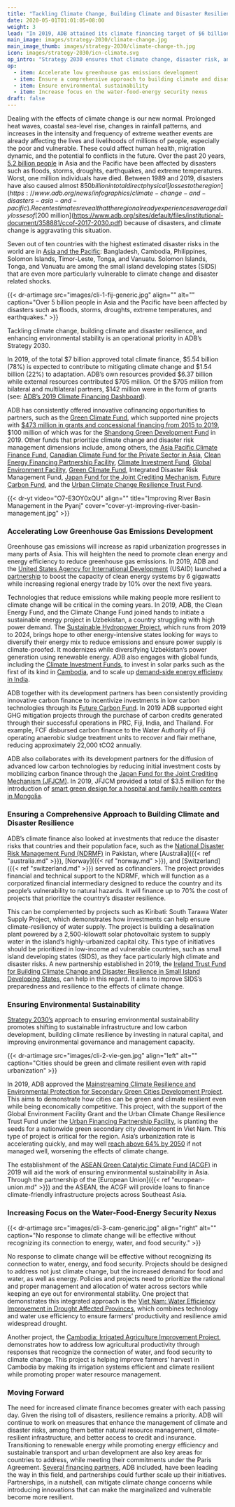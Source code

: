 ```yaml
---
title: "Tackling Climate Change, Building Climate and Disaster Resilience, and Enhancing Environmental Sustainability"
date: 2020-05-01T01:01:05+08:00
weight: 3
lead: "In 2019, ADB attained its climate financing target of $6 billion a year ahead of schedule. About $700 million financing was mobilized from partners, enabling ADB to approve a record $7 billion in climate financing in 2019. The financing partnerships prioritized climate mitigation actions, and climate and disaster resilience interventions, such as improving natural resource management, climate-resilient infrastructure, and improving access to credit and insurance, while helping countries  transition to renewable and clean energy sources."
main_image: images/strategy-2030/climate-change.jpg
main_image_thumb: images/strategy-2030/climate-change-th.jpg
icon: images/strategy-2030/icn-climate.svg
op_intro: "Strategy 2030 ensures that climate change, disaster risk, and environmental considerations are fully mainstreamed in its operational strategies, country programming, and project design and implementation. It aims to"
op: 
  - item: Accelerate low greenhouse gas emissions development
  - item: Ensure a comprehensive approach to building climate and disaster resilience
  - item: Ensure environmental sustainability
  - item: Increase focus on the water-food-energy security nexus
draft: false
---
```


Dealing with the effects of climate change is our new normal. Prolonged heat waves, coastal sea-level rise, changes in rainfall patterns, and increases in the intensity and frequency of extreme weather events are already affecting the lives and livelihoods of millions of people, especially the poor and vulnerable. These could affect human health, migration dynamic, and the potential fo conflicts in the future. Over the past 20 years, [5.2 billion people](https://www.adb.org/news/infographics/climate-change-and-disasters-asia-and-pacific) in Asia and the Pacific have been affected by disasters such as floods, storms, droughts, earthquakes, and extreme temperatures. Worst, one million individuals have died. Between 1989 and 2019, disasters have also caused almost $850 billion in total direct physical [losses to the region](https://www.adb.org/news/infographics/climate-change-and-disasters-asia-and-pacific). Recent estimates reveal that the region already experiences average daily losses of [$200  million](https://www.adb.org/sites/default/files/institutional-document/358881/ccof-2017-2030.pdf) because of disasters, and climate change is aggravating this situation.  

Seven out of ten countries with the highest estimated disaster risks in the world are in [Asia and the Pacific](https://www.adb.org/news/infographics/climate-change-and-disasters-asia-and-pacific): Bangladesh, Cambodia, Philippines, Solomon Islands, Timor-Leste, Tonga, and Vanuatu. Solomon Islands, Tonga, and Vanuatu are among the small island developing states (SIDS) that are even more particularly vulnerable to climate change and disaster related shocks.

{{< dr-artimage src="images/cli-1-fij-generic.jpg" align="" alt="" caption="Over 5 billion people in Asia and the Pacific have been affected by disasters such as floods, storms, droughts, extreme temperatures, and earthquakes." >}}

Tackling climate change, building climate and disaster resilience, and enhancing environmental stability is an operational priority in ADB’s Strategy 2030.

In 2019, of the total $7 billion approved total climate finance, $5.54 billion (78%) is expected to contribute to mitigating climate change and $1.54 billion (22%) to adaptation. ADB’s own resources provided $6.37 billion while external resources contributed $705 million.  Of the $705 million from bilateral and multilateral partners, $142 million were in the form of grants (see: [ADB’s 2019 Climate Financing Dashboard](https://data.adb.org/dashboard/climate-change-financing-adb)).

ADB has consistently offered innovative cofinancing opportunities to partners, such as the [Green Climate Fund](./modalities/global-funds/#gcf), which supported nine projects with  [$473 million in grants and concessional financing from 2015 to 2019](https://www.adb.org/news/op-ed/banking-action-how-adb-achieved-2020-climate-finance-milestone-one-year-ahead-time), $100 million of which was for the [Shandong Green Development Fund](https://www.adb.org/projects/51194-001/main#project-pds) in 2019. Other funds that prioritize climate change and disaster risk management dimensions include, among others, the [Asia Pacific Climate Finance Fund](./modalities/trust-funds/multi-partner-trust-funds/#apcff), [Canadian Climate Fund for the Private Sector in Asia](https://www.adb.org/site/funds/funds/canadian-climate-fund-for-the-private-sector-in-asia), [Clean Energy Financing Partnership Facility](./modalities/financing-partnership-facilities/clean-energy-financing-partnership-facility/), [Climate Investment Fund](./modalities/global-funds/#cif), [Global Environment Facility](https://www.thegef.org/), [Green Climate Fund](./modalities/global-funds/#gcf), Integrated Disaster Risk Management Fund, [Japan Fund for the Joint Crediting Mechanism](./modalities/trust-funds/single-partner-trust-funds/#jfjcm), [Future Carbon Fund](./modalities/trust-funds/multi-partner-trust-funds/#fcf), and the [Urban Climate Change Resilience Trust Fund](https://www.adb.org/site/funds/funds/urban-climate-change-resilience-trust-fund).

{{< dr-yt video="O7-E3OY0xQU" align="" title="Improving River Basin Management in the Pyanj" cover="cover-yt-improving-river-basin-management.jpg" >}}

### Accelerating Low Greenhouse Gas Emissions Development

Greenhouse gas emissions will increase as rapid urbanization progresses in many parts of Asia. This will heighten the need to promote clean energy and energy efficiency to reduce greenhouse gas emissions. In 2019, ADB and the [United States Agency for International Development](./partners/bilateral/usa/) (USAID) launched a [partnership](https://www.adb.org/news/usaid-adb-partner-expand-asia-and-pacifics-sustainable-energy-market) to boost the capacity of clean energy systems by 6 gigawatts while increasing regional energy trade by 10% over the next five years.  

Technologies that reduce emissions while making people more resilient to climate change will be critical in the coming years. In 2019, ADB, the Clean Energy Fund, and the Climate Change Fund joined hands to initiate a sustainable energy project in Uzbekistan, a country struggling with high power demand. The [Sustainable Hydropower Project](https://www.adb.org/projects/50130-002/main#project-pds), which runs from 2019 to 2024, brings hope to other energy-intensive states looking for ways to diversify their energy mix to reduce emissions and ensure power supply is climate-proofed. It modernizes while diversifying Uzbekistan’s power generation using renewable energy. ADB also engages with global funds, including the [Climate Investment Funds](./modalities/global-funds/#cif), to invest in solar parks such as the first of its kind in [Cambodia](https://www.adb.org/projects/51182-001/main#project-pds), and to scale up [demand-side energy efficieny in India](https://www.adb.org/projects/52196-001/main#project-pds).

ADB together with its development partners has been consistently providing innovative carbon finance to incentivize investments in low carbon technologies through its [Future Carbon Fund](./modalities/trust-funds/multi-partner-trust-funds/#fcf). In 2019 ADB supported eight GHG mitigation projects through the purchase of carbon credits generated through their successful operations in PRC, Fiji, India, and Thailand. For example, FCF disbursed carbon finance to the Water Authority of Fiji operating anaerobic sludge treatment units to recover and flair methane, reducing approximately 22,000 tCO2 annually.

ADB also collaborates with its development partners for the diffusion of advanced low carbon technologies by reducing initial investment costs by mobilizing carbon finance through the [Japan Fund for the Joint Crediting Mechanism (JFJCM)](./modalities/trust-funds/single-partner-trust-funds/#jfjcm). In 2019, JFJCM provided a total of $3.5 million for the introduction of [smart green design for a hospital and family health centers in Mongolia](https://www.adb.org/projects/49173-003/main#project-pds).

### Ensuring a Comprehensive Approach to Building Climate and Disaster Resilience

ADB’s climate finance also looked at investments that reduce the disaster risks that countries and their  population face, such as the [National Disaster Risk Management Fund (NDRMF)](https://www.adb.org/projects/50316-002/main#project-pds) in Pakistan, where [Australia]({{< ref "australia.md" >}}), [Norway]({{< ref "norway.md" >}}), and [Switzerland]({{< ref "switzerland.md" >}}) served as cofinanciers. The project provides financial and technical support to the NDRMF, which will function as a corporatized financial intermediary designed to reduce the country and its people’s vulnerability to natural hazards. It will finance up to 70% the cost of projects that prioritize the country’s disaster resilience.

This can be complemented by projects such as Kiribati: South Tarawa Water Supply Project, which demonstrates how investments can help ensure climate-resiliency of water supply. The project is building a desalination plant powered by a 2,500-kilowatt solar photovoltaic system to supply water in the island’s highly-urbanized capital city.  This type of initiatives should be prioritized in low-income ad vulnerable countries, such as small island developing states (SIDS), as they face particularly high climate and disaster risks. A new partnership established in 2019, the [Ireland Trust Fund for Building Climate Change and Disaster Resilience in Small Island Developing States](https://www.adb.org/news/adb-ireland-establish-fund-boost-climate-disaster-resilience-pacific), can help in this regard. It aims to improve SIDS’s preparedness and resilience to the effects of climate change.

### Ensuring Environmental Sustainability

[Strategy 2030’s](https://www.adb.org/sites/default/files/institutional-document/495961/strategy-2030-op3-climate-change-resilience-sustainability.pdf) approach to ensuring environmental sustainability promotes shifting to sustainable infrastructure and low carbon development, building climate resilience by investing in natural capital, and improving environmental governance and management capacity.

{{< dr-artimage src="images/cli-2-vie-gen.jpg" align="left" alt="" caption="Cities should be green and climate resilient even with rapid urbanization" >}}

In 2019, ADB approved the [Mainstreaming Climate Resilience and Environmental Protection for Secondary Green Cities Development Project](https://www.adb.org/projects/47274-003/main#project-pds). This aims to demonstrate how cities can be green and climate resilient even while being economically competitive. This project, with the support of the Global Environment Facility Grant and the Urban Climate Change Resilience Trust Fund under the [Urban Financing Partnership Facility](./modalities/financing-partnership-facilities/urban-financing-partnership-facility/), is planting the seeds for a nationwide green secondary city development in Viet Nam. This type of project is critical for the region. Asia’s urbanization rate is accelerating quickly, and may well [reach above 64% by 2050](https://www.adb.org/sites/default/files/publication/524596/ado2019-update-theme-chapter.pdf) if not managed well, worsening the effects of climate change.

The establishment of the [ASEAN Green Catalytic Climate Fund (ACGF)](https://www.adb.org/what-we-do/funds/asean-catalytic-green-finance-facility/main) in 2019 will aid the work of ensuring environmental sustainability in Asia. Through the partnership of the [European Union]({{< ref "european-union.md" >}}) and the ASEAN, the ACGF will provide loans to finance climate-friendly infrastructure projects across Southeast Asia.

### Increasing Focus on the Water-Food-Energy Security Nexus

{{< dr-artimage src="images/cli-3-cam-generic.jpg" align="right" alt="" caption="No response to climate change will be effective without recognizing its connection to energy, water, and food security." >}}

No response to climate change will be effective without recognizing its connection to water, energy, and food security. Projects should be designed to address not just climate change, but the increased demand for food and water, as well as energy. Policies and projects need to prioritize the rational and proper management and allocation of water across sectors while keeping an eye out for environmental stability. One project that demonstrates this integrated approach is the [Viet Nam: Water Efficiency Improvement in Drought Affected Provinces](https://www.adb.org/projects/49404-001/main), which combines technology and water use efficiency to ensure farmers’ productivity and resilience amid widespread drought.

Another project, the [Cambodia: Irrigated Agriculture Improvement Project](https://www.adb.org/projects/51159-001/main#project-pds), demonstrates how to address low agricultural productivity through responses that recognize the connection of water, and food security to climate change. This project is helping improve farmers’ harvest in Cambodia by making its irrigation systems efficient and climate resilient while promoting proper water resource management.

### Moving Forward

The need for increased climate finance becomes greater with each passing day. Given the rising toll of disasters, resilience remains a priority. ADB will continue to work on measures that enhance the management of climate and disaster risks, among them better natural resource management, climate-resilient infrastructure, and better access to credit and insurance. Transitioning to renewable energy while promoting energy efficiency and  sustainable transport and urban development are also key areas for countries to address, while meeting their commitments under the Paris Agreement. [Several financing partners](https://www.adb.org/sites/default/files/page/41117/climate-change-finance-joint-mdb-statement-2019-09-23.pdf), ADB included, have been leading the way in this field, and partnerships could further scale up their initiatives. Partnerships, in a nutshell, can mitigate climate change concerns while introducing innovations that can make the marginalized and vulnerable become more resilient.